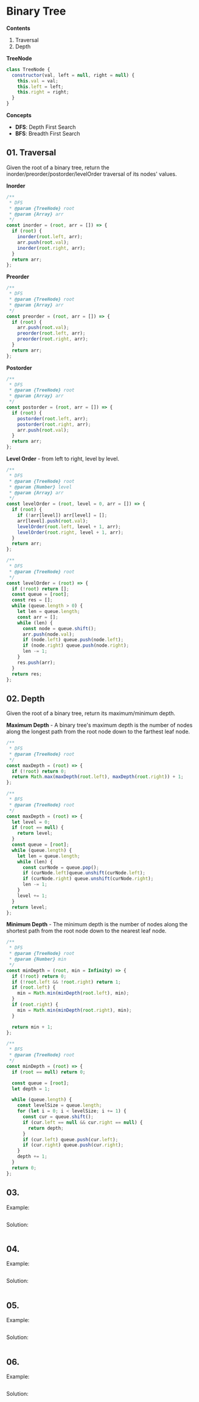 # Binary Tree

**Contents**

01. Traversal
02. Depth

**TreeNode**

``` javascript
class TreeNode {
  constructor(val, left = null, right = null) {
    this.val = val;
    this.left = left;
    this.right = right;
  }
}
```

**Concepts**

* **DFS**: Depth First Search
* **BFS**: Breadth First Search

## 01. Traversal

Given the root of a binary tree, return the inorder/preorder/postorder/levelOrder traversal of its nodes' values.

**Inorder**

``` javascript
/**
 * DFS
 * @param {TreeNode} root
 * @param {Array} arr
 */
const inorder = (root, arr = []) => {
  if (root) {
    inorder(root.left, arr);
    arr.push(root.val);
    inorder(root.right, arr);
  }
  return arr;
};
```

**Preorder**

``` javascript
/**
 * DFS
 * @param {TreeNode} root
 * @param {Array} arr
 */
const preorder = (root, arr = []) => {
  if (root) {
    arr.push(root.val);
    preorder(root.left, arr);
    preorder(root.right, arr);
  }
  return arr;
};
```

**Postorder**

``` javascript
/**
 * DFS
 * @param {TreeNode} root
 * @param {Array} arr
 */
const postorder = (root, arr = []) => {
  if (root) {
    postorder(root.left, arr);
    postorder(root.right, arr);
    arr.push(root.val);
  }
  return arr;
};
```

**Level Order** - from left to right, level by level.

``` javascript
/**
 * DFS
 * @param {TreeNode} root
 * @param {Number} level
 * @param {Array} arr
 */
const levelOrder = (root, level = 0, arr = []) => {
  if (root) {
    if (!arr[level]) arr[level] = [];
    arr[level].push(root.val);
    levelOrder(root.left, level + 1, arr);
    levelOrder(root.right, level + 1, arr);
  }
  return arr;
};
```

``` javascript
/**
 * DFS
 * @param {TreeNode} root
 */
const levelOrder = (root) => {
  if (!root) return [];
  const queue = [root];
  const res = [];
  while (queue.length > 0) {
    let len = queue.length;
    const arr = [];
    while (len) {
      const node = queue.shift();
      arr.push(node.val);
      if (node.left) queue.push(node.left);
      if (node.right) queue.push(node.right);
      len -= 1;
    }
    res.push(arr);
  }
  return res;
};
```

## 02. Depth

Given the root of a binary tree, return its maximum/minimum depth.

**Maximum Depth** - A binary tree's maximum depth is the number of nodes along the longest path from the root node down to the farthest leaf node.

``` javascript
/**
 * DFS
 * @param {TreeNode} root
 */
const maxDepth = (root) => {
  if (!root) return 0;
  return Math.max(maxDepth(root.left), maxDepth(root.right)) + 1;
};
```

``` javascript
/**
 * BFS
 * @param {TreeNode} root
 */
const maxDepth = (root) => {
  let level = 0;
  if (root == null) {
    return level;
  }
  const queue = [root];
  while (queue.length) {
    let len = queue.length;
    while (len) {
      const curNode = queue.pop();
      if (curNode.left)queue.unshift(curNode.left);
      if (curNode.right) queue.unshift(curNode.right);
      len -= 1;
    }
    level += 1;
  }
  return level;
};
```

**Minimum Depth** - The minimum depth is the number of nodes along the shortest path from the root node down to the nearest leaf node.

``` javascript
/**
 * DFS
 * @param {TreeNode} root
 * @param {Number} min
 */
const minDepth = (root, min = Infinity) => {
  if (!root) return 0;
  if (!root.left && !root.right) return 1;
  if (root.left) {
    min = Math.min(minDepth(root.left), min);
  }
  if (root.right) {
    min = Math.min(minDepth(root.right), min);
  }

  return min + 1;
};
```

``` javascript
/**
 * BFS
 * @param {TreeNode} root
 */
const minDepth = (root) => {
  if (root == null) return 0;

  const queue = [root];
  let depth = 1;

  while (queue.length) {
    const levelSize = queue.length;
    for (let i = 0; i < levelSize; i += 1) {
      const cur = queue.shift();
      if (cur.left == null && cur.right == null) {
        return depth;
      }
      if (cur.left) queue.push(cur.left);
      if (cur.right) queue.push(cur.right);
    }
    depth += 1;
  }
  return 0;
};
```

## 03. 

Example:

```
```

Solution:

``` javascript
```



## 04. 

Example:

```
```

Solution:

``` javascript
```



## 05. 

Example:

```
```

Solution:

``` javascript
```



## 06. 

Example:

```
```

Solution:

``` javascript
```


